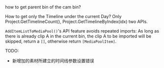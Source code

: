 how to get parent bin of the cam bin?

How to get only the Timeline under the current Day? Only Project.GetTimelineCount(), Project.GetTimelineByIndex(idx) two APIs.

`AddItemListToMediaPool()`'s API feature avoids repeated imports: As long as there is already clip A in the current bin, the clip A to be imported will be skipped, return a `[]`, otherwise return `[MediaPoolItem]`.

TODO:
- 新增加的素材所建立的时间线参数设置错误

